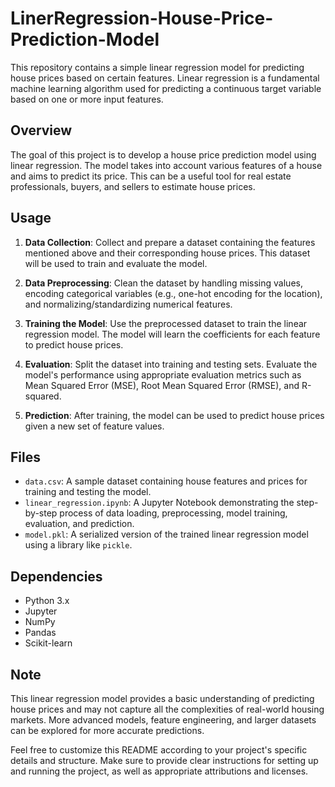 # LinerRegression-House-Price-Prediction-Model

This repository contains a simple linear regression model for predicting house prices based on certain features. Linear regression is a fundamental machine learning algorithm used for predicting a continuous target variable based on one or more input features.

## Overview

The goal of this project is to develop a house price prediction model using linear regression. The model takes into account various features of a house and aims to predict its price. This can be a useful tool for real estate professionals, buyers, and sellers to estimate house prices.


## Usage

1. **Data Collection**: Collect and prepare a dataset containing the features mentioned above and their corresponding house prices. This dataset will be used to train and evaluate the model.

2. **Data Preprocessing**: Clean the dataset by handling missing values, encoding categorical variables (e.g., one-hot encoding for the location), and normalizing/standardizing numerical features.

3. **Training the Model**: Use the preprocessed dataset to train the linear regression model. The model will learn the coefficients for each feature to predict house prices.

4. **Evaluation**: Split the dataset into training and testing sets. Evaluate the model's performance using appropriate evaluation metrics such as Mean Squared Error (MSE), Root Mean Squared Error (RMSE), and R-squared.

5. **Prediction**: After training, the model can be used to predict house prices given a new set of feature values.

## Files

- `data.csv`: A sample dataset containing house features and prices for training and testing the model.
- `linear_regression.ipynb`: A Jupyter Notebook demonstrating the step-by-step process of data loading, preprocessing, model training, evaluation, and prediction.
- `model.pkl`: A serialized version of the trained linear regression model using a library like `pickle`.

## Dependencies

- Python 3.x
- Jupyter
- NumPy
- Pandas
- Scikit-learn


## Note

This linear regression model provides a basic understanding of predicting house prices and may not capture all the complexities of real-world housing markets. More advanced models, feature engineering, and larger datasets can be explored for more accurate predictions.


Feel free to customize this README according to your project's specific details and structure. Make sure to provide clear instructions for setting up and running the project, as well as appropriate attributions and licenses.
